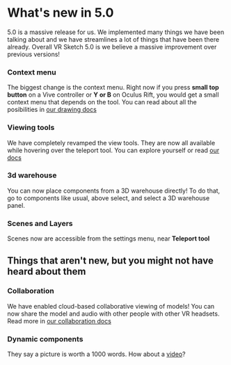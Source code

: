 # What's new in 5.0

5.0 is a massive release for us. We implemented many things we have been
talking about and we have streamlines a lot of things that have been there
already. Overall VR Sketch 5.0 is we believe a massive improvement over previous
versions!

### Context menu

The biggest change is the context menu. Right now if you press **small top button**
on a Vive controller or **Y or B** on Oculus Rift, you would get a small context
menu that depends on the tool. You can read about all the posibilities in
[our drawing docs](docs-drawing.html)

### Viewing tools

We have completely revamped the view tools. They are now all available while
hovering over the teleport tool. You can explore yourself or read [our docs](docs-viewing.html)

### 3d warehouse

You can now place components from a 3D warehouse directly! To do that,
go to components like usual, above select, and select a 3D warehouse panel.

### Scenes and Layers

Scenes now are accessible from the settings menu, near **Teleport tool**

## Things that aren't new, but you might not have heard about them

### Collaboration

We have enabled cloud-based collaborative viewing of models! You can now
share the model and audio with other people with other VR headsets.
Read more in [our collaboration docs](docs-collaboration.html)

### Dynamic components

They say a picture is worth a 1000 words. How about a [video](https://www.youtube.com/watch?v=2zvx-odAwsI)?
